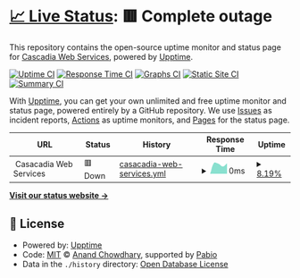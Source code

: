 # [📈 Live Status](https://status.cascadiaweb.services): <!--live status--> **🟥 Complete outage**

This repository contains the open-source uptime monitor and status page for [Cascadia Web Services](https://cascadiaweb.services), powered by [Upptime](https://github.com/upptime/upptime).

[![Uptime CI](https://github.com/Cascadia-Web-Services/monitoring/workflows/Uptime%20CI/badge.svg)](https://github.com/Cascadia-Web-Services/monitoring/actions?query=workflow%3A%22Uptime+CI%22)
[![Response Time CI](https://github.com/Cascadia-Web-Services/monitoring/workflows/Response%20Time%20CI/badge.svg)](https://github.com/Cascadia-Web-Services/monitoring/actions?query=workflow%3A%22Response+Time+CI%22)
[![Graphs CI](https://github.com/Cascadia-Web-Services/monitoring/workflows/Graphs%20CI/badge.svg)](https://github.com/Cascadia-Web-Services/monitoring/actions?query=workflow%3A%22Graphs+CI%22)
[![Static Site CI](https://github.com/Cascadia-Web-Services/monitoring/workflows/Static%20Site%20CI/badge.svg)](https://github.com/Cascadia-Web-Services/monitoring/actions?query=workflow%3A%22Static+Site+CI%22)
[![Summary CI](https://github.com/Cascadia-Web-Services/monitoring/workflows/Summary%20CI/badge.svg)](https://github.com/Cascadia-Web-Services/monitoring/actions?query=workflow%3A%22Summary+CI%22)

With [Upptime](https://upptime.js.org), you can get your own unlimited and free uptime monitor and status page, powered entirely by a GitHub repository. We use [Issues](https://github.com/Cascadia-Web-Services/monitoring/issues) as incident reports, [Actions](https://github.com/Cascadia-Web-Services/monitoring/actions) as uptime monitors, and [Pages](https://status.cascadiaweb.services) for the status page.

<!--start: status pages-->
<!-- This summary is generated by Upptime (https://github.com/upptime/upptime) -->
<!-- Do not edit this manually, your changes will be overwritten -->
<!-- prettier-ignore -->
| URL | Status | History | Response Time | Uptime |
| --- | ------ | ------- | ------------- | ------ |
| <img alt="" src="https://icons.duckduckgo.com/ip3/null.ico" height="13"> Casacadia Web Services | 🟥 Down | [casacadia-web-services.yml](https://github.com/Cascadia-Web-Services/monitoring/commits/HEAD/history/casacadia-web-services.yml) | <details><summary><img alt="Response time graph" src="./graphs/casacadia-web-services/response-time-week.png" height="20"> 0ms</summary><br><a href="https://status.cascadiaweb.services/history/casacadia-web-services"><img alt="Response time 0" src="https://img.shields.io/endpoint?url=https%3A%2F%2Fraw.githubusercontent.com%2FCascadia-Web-Services%2Fmonitoring%2FHEAD%2Fapi%2Fcasacadia-web-services%2Fresponse-time.json"></a><br><a href="https://status.cascadiaweb.services/history/casacadia-web-services"><img alt="24-hour response time 0" src="https://img.shields.io/endpoint?url=https%3A%2F%2Fraw.githubusercontent.com%2FCascadia-Web-Services%2Fmonitoring%2FHEAD%2Fapi%2Fcasacadia-web-services%2Fresponse-time-day.json"></a><br><a href="https://status.cascadiaweb.services/history/casacadia-web-services"><img alt="7-day response time 0" src="https://img.shields.io/endpoint?url=https%3A%2F%2Fraw.githubusercontent.com%2FCascadia-Web-Services%2Fmonitoring%2FHEAD%2Fapi%2Fcasacadia-web-services%2Fresponse-time-week.json"></a><br><a href="https://status.cascadiaweb.services/history/casacadia-web-services"><img alt="30-day response time 0" src="https://img.shields.io/endpoint?url=https%3A%2F%2Fraw.githubusercontent.com%2FCascadia-Web-Services%2Fmonitoring%2FHEAD%2Fapi%2Fcasacadia-web-services%2Fresponse-time-month.json"></a><br><a href="https://status.cascadiaweb.services/history/casacadia-web-services"><img alt="1-year response time 0" src="https://img.shields.io/endpoint?url=https%3A%2F%2Fraw.githubusercontent.com%2FCascadia-Web-Services%2Fmonitoring%2FHEAD%2Fapi%2Fcasacadia-web-services%2Fresponse-time-year.json"></a></details> | <details><summary><a href="https://status.cascadiaweb.services/history/casacadia-web-services">8.19%</a></summary><a href="https://status.cascadiaweb.services/history/casacadia-web-services"><img alt="All-time uptime 8.19%" src="https://img.shields.io/endpoint?url=https%3A%2F%2Fraw.githubusercontent.com%2FCascadia-Web-Services%2Fmonitoring%2FHEAD%2Fapi%2Fcasacadia-web-services%2Fuptime.json"></a><br><a href="https://status.cascadiaweb.services/history/casacadia-web-services"><img alt="24-hour uptime 8.19%" src="https://img.shields.io/endpoint?url=https%3A%2F%2Fraw.githubusercontent.com%2FCascadia-Web-Services%2Fmonitoring%2FHEAD%2Fapi%2Fcasacadia-web-services%2Fuptime-day.json"></a><br><a href="https://status.cascadiaweb.services/history/casacadia-web-services"><img alt="7-day uptime 8.19%" src="https://img.shields.io/endpoint?url=https%3A%2F%2Fraw.githubusercontent.com%2FCascadia-Web-Services%2Fmonitoring%2FHEAD%2Fapi%2Fcasacadia-web-services%2Fuptime-week.json"></a><br><a href="https://status.cascadiaweb.services/history/casacadia-web-services"><img alt="30-day uptime 8.19%" src="https://img.shields.io/endpoint?url=https%3A%2F%2Fraw.githubusercontent.com%2FCascadia-Web-Services%2Fmonitoring%2FHEAD%2Fapi%2Fcasacadia-web-services%2Fuptime-month.json"></a><br><a href="https://status.cascadiaweb.services/history/casacadia-web-services"><img alt="1-year uptime 8.19%" src="https://img.shields.io/endpoint?url=https%3A%2F%2Fraw.githubusercontent.com%2FCascadia-Web-Services%2Fmonitoring%2FHEAD%2Fapi%2Fcasacadia-web-services%2Fuptime-year.json"></a></details>

<!--end: status pages-->

[**Visit our status website →**](https://status.cascadiaweb.services)

## 📄 License

- Powered by: [Upptime](https://github.com/upptime/upptime)
- Code: [MIT](./LICENSE) © [Anand Chowdhary](https://anandchowdhary.com), supported by [Pabio](https://pabio.com)
- Data in the `./history` directory: [Open Database License](https://opendatacommons.org/licenses/odbl/1-0/)
